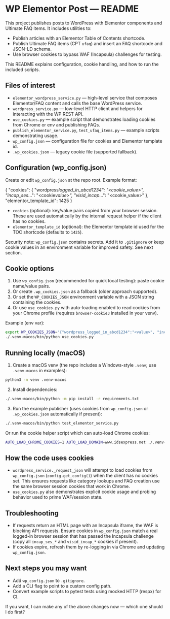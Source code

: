 ﻿# WP Elementor Post — README

This project publishes posts to WordPress with Elementor components and Ultimate FAQ items. It includes utilities to:

- Publish articles with an Elementor Table of Contents shortcode.
- Publish Ultimate FAQ items (CPT `ufaq`) and insert an FAQ shortcode and JSON-LD schema.
- Use browser cookies to bypass WAF (Incapsula) challenges for testing.

This README explains configuration, cookie handling, and how to run the included scripts.

## Files of interest

- `elementor_wordpress_service.py` — high-level service that composes Elementor/FAQ content and calls the base WordPress service.
- `wordpress_service.py` — low-level HTTP client and helpers for interacting with the WP REST API.
- `use_cookies.py` — example script that demonstrates loading cookies from Chrome or env and publishing FAQs.
- `publish_elementor_service.py`, `test_ufaq_items.py` — example scripts demonstrating usage.
- `wp_config.json` — configuration file for cookies and Elementor template id.
- `.wp_cookies.json` — legacy cookie file (supported fallback).

## Configuration (wp_config.json)

Create or edit `wp_config.json` at the repo root. Example format:

{
"cookies": {
"wordpress*logged_in_abcd1234": "<cookie_value>",
"incap_ses*...": "<cookie*value>",
"visid_incap*...": "<cookie_value>"
},
"elementor_template_id": 1425
}

- `cookies` (optional): key/value pairs copied from your browser session. These are used automatically by the internal request helper if the client has no cookies.
- `elementor_template_id` (optional): the Elementor template id used for the TOC shortcode (defaults to `1425`).

Security note: `wp_config.json` contains secrets. Add it to `.gitignore` or keep cookie values in an environment variable for improved safety. See next section.

## Cookie options

1. Use `wp_config.json` (recommended for quick local testing): paste cookie name/value pairs.
2. Or create `.wp_cookies.json` as a fallback (older approach supported).
3. Or set the `WP_COOKIES_JSON` environment variable with a JSON string containing the cookies.
4. Or use `use_cookies.py` with auto-loading enabled to read cookies from your Chrome profile (requires `browser-cookie3` installed in your venv).

Example (env var):

```bash
export WP_COOKIES_JSON='{"wordpress_logged_in_abcd1234":"<value>", "incap_ses_...":"<value>"}'
./.venv-macos/bin/python use_cookies.py
```

## Running locally (macOS)

1. Create a macOS venv (the repo includes a Windows-style `.venv`; use `.venv-macos` in examples):

```bash
python3 -m venv .venv-macos
```

2. Install dependencies:

```bash
./.venv-macos/bin/python -m pip install -r requirements.txt
```

3. Run the example publisher (uses cookies from `wp_config.json` or `.wp_cookies.json` automatically if present):

```bash
./.venv-macos/bin/python test_elementor_service.py
```

Or run the cookie helper script which can auto-load Chrome cookies:

```bash
AUTO_LOAD_CHROME_COOKIES=1 AUTO_LOAD_DOMAIN=www.idsexpress.net ./.venv-macos/bin/python use_cookies.py
```

## How the code uses cookies

- `wordpress_service._request_json` will attempt to load cookies from `wp_config.json` (`config.get_config()`) when the client has no cookies set. This ensures requests like category lookups and FAQ creation use the same browser session cookies that work in Chrome.
- `use_cookies.py` also demonstrates explicit cookie usage and probing behavior used to prime WAF/session state.

## Troubleshooting

- If requests return an HTML page with an Incapsula iframe, the WAF is blocking API requests. Ensure cookies in `wp_config.json` match a real logged-in browser session that has passed the Incapsula challenge (copy all `incap_ses_*` and `visid_incap_*` cookies if present).
- If cookies expire, refresh them by re-logging in via Chrome and updating `wp_config.json`.

## Next steps you may want

- Add `wp_config.json` to `.gitignore`.
- Add a CLI flag to point to a custom config path.
- Convert example scripts to pytest tests using mocked HTTP (respx) for CI.

If you want, I can make any of the above changes now — which one should I do first?
